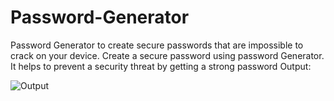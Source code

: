 # Password-Generator
Password Generator to create secure passwords that are impossible to crack on your device. Create a secure password using password Generator. It helps to prevent a security threat by getting a strong password
Output:

![Output](https://user-images.githubusercontent.com/93299213/174932317-4f65f162-1db8-4e93-afea-ce96d4221722.jpg)
